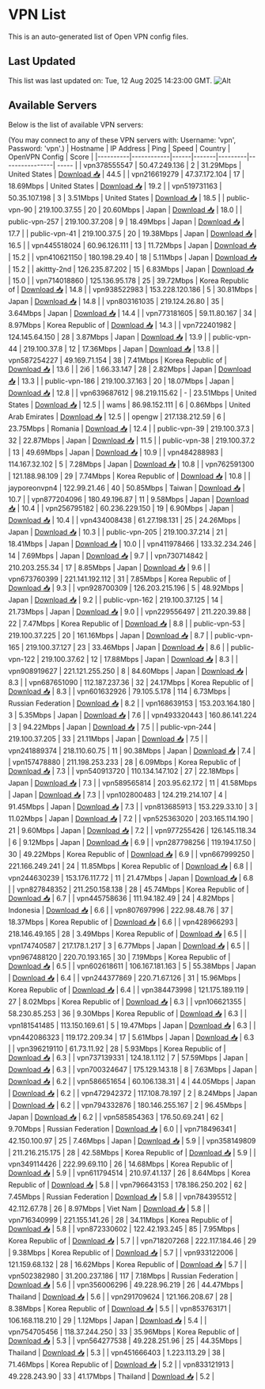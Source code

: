 # VPN List

This is an auto-generated list of Open VPN config files.

## Last Updated

This list was last updated on: Tue, 12 Aug 2025 14:23:00 GMT.
![Alt](https://repobeats.axiom.co/api/embed/186b98318ef1479477931607c1ad7d823f12451f.svg "Repobeats analytics image")

## Available Servers

Below is the list of available VPN servers:

(You may connect to any of these VPN servers with: Username: 'vpn', Password: 'vpn'.)
| Hostname | IP Address | Ping | Speed | Country | OpenVPN Config | Score |
|----------|------------|------|-------|---------|----------------| ----- |
| vpn378555547 | 50.47.249.136 | 2 | 31.29Mbps | United States | [Download 📥](./configs/server_0_US.ovpn) | 44.5 |
| vpn216619279 | 47.37.172.104 | 17 | 18.69Mbps | United States | [Download 📥](./configs/server_1_US.ovpn) | 19.2 |
| vpn519731163 | 50.35.107.198 | 3 | 3.51Mbps | United States | [Download 📥](./configs/server_2_US.ovpn) | 18.5 |
| public-vpn-90 | 219.100.37.55 | 20 | 20.60Mbps | Japan | [Download 📥](./configs/server_3_JP.ovpn) | 18.0 |
| public-vpn-257 | 219.100.37.208 | 9 | 18.49Mbps | Japan | [Download 📥](./configs/server_4_JP.ovpn) | 17.7 |
| public-vpn-41 | 219.100.37.5 | 20 | 19.38Mbps | Japan | [Download 📥](./configs/server_5_JP.ovpn) | 16.5 |
| vpn445518024 | 60.96.126.111 | 13 | 11.72Mbps | Japan | [Download 📥](./configs/server_6_JP.ovpn) | 15.2 |
| vpn410621150 | 180.198.29.40 | 18 | 5.11Mbps | Japan | [Download 📥](./configs/server_7_JP.ovpn) | 15.2 |
| akittty-2nd | 126.235.87.202 | 15 | 6.83Mbps | Japan | [Download 📥](./configs/server_8_JP.ovpn) | 15.0 |
| vpn714018860 | 125.136.95.178 | 25 | 39.72Mbps | Korea Republic of | [Download 📥](./configs/server_9_KR.ovpn) | 14.8 |
| vpn938522983 | 153.228.120.186 | 5 | 30.81Mbps | Japan | [Download 📥](./configs/server_10_JP.ovpn) | 14.8 |
| vpn803161035 | 219.124.26.80 | 35 | 3.64Mbps | Japan | [Download 📥](./configs/server_11_JP.ovpn) | 14.4 |
| vpn773181605 | 59.11.80.167 | 34 | 8.97Mbps | Korea Republic of | [Download 📥](./configs/server_12_KR.ovpn) | 14.3 |
| vpn722401982 | 124.145.64.150 | 28 | 3.87Mbps | Japan | [Download 📥](./configs/server_13_JP.ovpn) | 13.9 |
| public-vpn-44 | 219.100.37.8 | 12 | 17.36Mbps | Japan | [Download 📥](./configs/server_14_JP.ovpn) | 13.8 |
| vpn587254227 | 49.169.71.154 | 38 | 7.41Mbps | Korea Republic of | [Download 📥](./configs/server_15_KR.ovpn) | 13.6 |
| 2i6 | 1.66.33.147 | 28 | 2.82Mbps | Japan | [Download 📥](./configs/server_16_JP.ovpn) | 13.3 |
| public-vpn-186 | 219.100.37.163 | 20 | 18.07Mbps | Japan | [Download 📥](./configs/server_17_JP.ovpn) | 12.8 |
| vpn639687612 | 98.219.115.62 | - | 23.51Mbps | United States | [Download 📥](./configs/server_18_US.ovpn) | 12.5 |
| wams | 86.98.152.111 | 6 | 0.86Mbps | United Arab Emirates | [Download 📥](./configs/server_19_AE.ovpn) | 12.5 |
| opengw | 217.138.212.59 | 6 | 23.75Mbps | Romania | [Download 📥](./configs/server_20_RO.ovpn) | 12.4 |
| public-vpn-39 | 219.100.37.3 | 32 | 22.87Mbps | Japan | [Download 📥](./configs/server_21_JP.ovpn) | 11.5 |
| public-vpn-38 | 219.100.37.2 | 13 | 49.69Mbps | Japan | [Download 📥](./configs/server_22_JP.ovpn) | 10.9 |
| vpn484288983 | 114.167.32.102 | 5 | 7.28Mbps | Japan | [Download 📥](./configs/server_23_JP.ovpn) | 10.8 |
| vpn762591300 | 121.188.98.109 | 29 | 7.74Mbps | Korea Republic of | [Download 📥](./configs/server_24_KR.ovpn) | 10.8 |
| jayporeonvpn4 | 122.99.21.46 | 40 | 50.85Mbps | Taiwan | [Download 📥](./configs/server_25_TW.ovpn) | 10.7 |
| vpn877204096 | 180.49.196.87 | 11 | 9.58Mbps | Japan | [Download 📥](./configs/server_26_JP.ovpn) | 10.4 |
| vpn256795182 | 60.236.229.150 | 19 | 6.90Mbps | Japan | [Download 📥](./configs/server_27_JP.ovpn) | 10.4 |
| vpn434008438 | 61.27.198.131 | 25 | 24.26Mbps | Japan | [Download 📥](./configs/server_28_JP.ovpn) | 10.3 |
| public-vpn-205 | 219.100.37.214 | 21 | 18.41Mbps | Japan | [Download 📥](./configs/server_29_JP.ovpn) | 10.0 |
| vpn411978466 | 133.32.234.246 | 14 | 7.69Mbps | Japan | [Download 📥](./configs/server_30_JP.ovpn) | 9.7 |
| vpn730714842 | 210.203.255.34 | 17 | 8.85Mbps | Japan | [Download 📥](./configs/server_31_JP.ovpn) | 9.6 |
| vpn673760399 | 221.141.192.112 | 31 | 7.85Mbps | Korea Republic of | [Download 📥](./configs/server_32_KR.ovpn) | 9.3 |
| vpn928700309 | 126.203.215.196 | 5 | 48.92Mbps | Japan | [Download 📥](./configs/server_33_JP.ovpn) | 9.2 |
| public-vpn-162 | 219.100.37.125 | 14 | 21.73Mbps | Japan | [Download 📥](./configs/server_34_JP.ovpn) | 9.0 |
| vpn229556497 | 211.220.39.88 | 22 | 7.47Mbps | Korea Republic of | [Download 📥](./configs/server_35_KR.ovpn) | 8.8 |
| public-vpn-53 | 219.100.37.225 | 20 | 161.16Mbps | Japan | [Download 📥](./configs/server_36_JP.ovpn) | 8.7 |
| public-vpn-165 | 219.100.37.127 | 23 | 33.46Mbps | Japan | [Download 📥](./configs/server_37_JP.ovpn) | 8.6 |
| public-vpn-122 | 219.100.37.62 | 12 | 17.88Mbps | Japan | [Download 📥](./configs/server_38_JP.ovpn) | 8.3 |
| vpn908919627 | 221.121.255.250 | 8 | 84.60Mbps | Japan | [Download 📥](./configs/server_39_JP.ovpn) | 8.3 |
| vpn687651090 | 112.187.237.36 | 32 | 24.17Mbps | Korea Republic of | [Download 📥](./configs/server_40_KR.ovpn) | 8.3 |
| vpn601632926 | 79.105.5.178 | 114 | 6.73Mbps | Russian Federation | [Download 📥](./configs/server_41_RU.ovpn) | 8.2 |
| vpn168639153 | 153.203.164.180 | 3 | 5.35Mbps | Japan | [Download 📥](./configs/server_42_JP.ovpn) | 7.6 |
| vpn493320443 | 160.86.141.224 | 3 | 94.22Mbps | Japan | [Download 📥](./configs/server_43_JP.ovpn) | 7.5 |
| public-vpn-244 | 219.100.37.205 | 33 | 21.11Mbps | Japan | [Download 📥](./configs/server_44_JP.ovpn) | 7.5 |
| vpn241889374 | 218.110.60.75 | 11 | 90.38Mbps | Japan | [Download 📥](./configs/server_45_JP.ovpn) | 7.4 |
| vpn157478880 | 211.198.253.233 | 28 | 6.09Mbps | Korea Republic of | [Download 📥](./configs/server_46_KR.ovpn) | 7.3 |
| vpn540913720 | 110.134.147.102 | 27 | 22.18Mbps | Japan | [Download 📥](./configs/server_47_JP.ovpn) | 7.3 |
| vpn589565814 | 203.95.62.172 | 11 | 41.58Mbps | Japan | [Download 📥](./configs/server_48_JP.ovpn) | 7.3 |
| vpn102800483 | 124.219.214.107 | 4 | 91.45Mbps | Japan | [Download 📥](./configs/server_49_JP.ovpn) | 7.3 |
| vpn813685913 | 153.229.33.10 | 3 | 11.02Mbps | Japan | [Download 📥](./configs/server_50_JP.ovpn) | 7.2 |
| vpn525363020 | 203.165.114.190 | 21 | 9.60Mbps | Japan | [Download 📥](./configs/server_51_JP.ovpn) | 7.2 |
| vpn977255426 | 126.145.118.34 | 6 | 9.12Mbps | Japan | [Download 📥](./configs/server_52_JP.ovpn) | 6.9 |
| vpn287798256 | 119.194.17.50 | 30 | 49.22Mbps | Korea Republic of | [Download 📥](./configs/server_53_KR.ovpn) | 6.9 |
| vpn667999250 | 221.166.249.241 | 24 | 11.85Mbps | Korea Republic of | [Download 📥](./configs/server_54_KR.ovpn) | 6.8 |
| vpn244630239 | 153.176.117.72 | 11 | 21.47Mbps | Japan | [Download 📥](./configs/server_55_JP.ovpn) | 6.8 |
| vpn827848352 | 211.250.158.138 | 28 | 45.74Mbps | Korea Republic of | [Download 📥](./configs/server_56_KR.ovpn) | 6.7 |
| vpn445758636 | 111.94.182.49 | 24 | 4.82Mbps | Indonesia | [Download 📥](./configs/server_57_ID.ovpn) | 6.6 |
| vpn807697996 | 222.98.48.76 | 37 | 18.37Mbps | Korea Republic of | [Download 📥](./configs/server_58_KR.ovpn) | 6.6 |
| vpn428966293 | 218.146.49.165 | 28 | 3.49Mbps | Korea Republic of | [Download 📥](./configs/server_59_KR.ovpn) | 6.5 |
| vpn174740587 | 217.178.1.217 | 3 | 6.77Mbps | Japan | [Download 📥](./configs/server_60_JP.ovpn) | 6.5 |
| vpn967488120 | 220.70.193.165 | 30 | 7.19Mbps | Korea Republic of | [Download 📥](./configs/server_61_KR.ovpn) | 6.5 |
| vpn602618611 | 106.167.181.163 | 5 | 55.38Mbps | Japan | [Download 📥](./configs/server_62_JP.ovpn) | 6.4 |
| vpn244377869 | 220.71.67.126 | 31 | 15.96Mbps | Korea Republic of | [Download 📥](./configs/server_63_KR.ovpn) | 6.4 |
| vpn384473998 | 121.175.189.119 | 27 | 8.02Mbps | Korea Republic of | [Download 📥](./configs/server_64_KR.ovpn) | 6.3 |
| vpn106621355 | 58.230.85.253 | 36 | 9.30Mbps | Korea Republic of | [Download 📥](./configs/server_65_KR.ovpn) | 6.3 |
| vpn181541485 | 113.150.169.61 | 5 | 19.47Mbps | Japan | [Download 📥](./configs/server_66_JP.ovpn) | 6.3 |
| vpn442086323 | 119.172.209.34 | 17 | 5.61Mbps | Japan | [Download 📥](./configs/server_67_JP.ovpn) | 6.3 |
| vpn396219110 | 61.73.11.92 | 28 | 5.93Mbps | Korea Republic of | [Download 📥](./configs/server_68_KR.ovpn) | 6.3 |
| vpn737139331 | 124.18.1.112 | 7 | 57.59Mbps | Japan | [Download 📥](./configs/server_69_JP.ovpn) | 6.3 |
| vpn700324647 | 175.129.143.18 | 8 | 7.63Mbps | Japan | [Download 📥](./configs/server_70_JP.ovpn) | 6.2 |
| vpn586651654 | 60.106.138.31 | 4 | 44.05Mbps | Japan | [Download 📥](./configs/server_71_JP.ovpn) | 6.2 |
| vpn472942372 | 117.108.78.197 | 2 | 8.24Mbps | Japan | [Download 📥](./configs/server_72_JP.ovpn) | 6.2 |
| vpn794332876 | 180.146.255.167 | 2 | 96.45Mbps | Japan | [Download 📥](./configs/server_73_JP.ovpn) | 6.2 |
| vpn585854363 | 176.50.69.241 | 62 | 9.70Mbps | Russian Federation | [Download 📥](./configs/server_74_RU.ovpn) | 6.0 |
| vpn718496341 | 42.150.100.97 | 25 | 7.46Mbps | Japan | [Download 📥](./configs/server_75_JP.ovpn) | 5.9 |
| vpn358149809 | 211.216.215.175 | 28 | 42.58Mbps | Korea Republic of | [Download 📥](./configs/server_76_KR.ovpn) | 5.9 |
| vpn349114426 | 222.99.69.110 | 26 | 14.68Mbps | Korea Republic of | [Download 📥](./configs/server_77_KR.ovpn) | 5.9 |
| vpn611794514 | 210.97.41.137 | 26 | 8.64Mbps | Korea Republic of | [Download 📥](./configs/server_78_KR.ovpn) | 5.8 |
| vpn796643153 | 178.186.250.202 | 62 | 7.45Mbps | Russian Federation | [Download 📥](./configs/server_79_RU.ovpn) | 5.8 |
| vpn784395512 | 42.112.67.78 | 26 | 8.97Mbps | Viet Nam | [Download 📥](./configs/server_80_VN.ovpn) | 5.8 |
| vpn716340999 | 221.155.141.26 | 28 | 34.11Mbps | Korea Republic of | [Download 📥](./configs/server_81_KR.ovpn) | 5.8 |
| vpn872330602 | 122.42.193.245 | 85 | 7.95Mbps | Korea Republic of | [Download 📥](./configs/server_82_KR.ovpn) | 5.7 |
| vpn718207268 | 222.117.184.46 | 29 | 9.38Mbps | Korea Republic of | [Download 📥](./configs/server_83_KR.ovpn) | 5.7 |
| vpn933122006 | 121.159.68.132 | 28 | 16.62Mbps | Korea Republic of | [Download 📥](./configs/server_84_KR.ovpn) | 5.7 |
| vpn502382980 | 31.200.237.186 | 117 | 7.18Mbps | Russian Federation | [Download 📥](./configs/server_85_RU.ovpn) | 5.6 |
| vpn356006296 | 49.228.96.219 | 26 | 44.47Mbps | Thailand | [Download 📥](./configs/server_86_TH.ovpn) | 5.6 |
| vpn291709624 | 121.166.208.67 | 28 | 8.38Mbps | Korea Republic of | [Download 📥](./configs/server_87_KR.ovpn) | 5.5 |
| vpn853763171 | 106.168.118.210 | 29 | 1.12Mbps | Japan | [Download 📥](./configs/server_88_JP.ovpn) | 5.4 |
| vpn754705456 | 118.37.244.250 | 33 | 35.96Mbps | Korea Republic of | [Download 📥](./configs/server_89_KR.ovpn) | 5.3 |
| vpn564277538 | 49.228.251.96 | 25 | 44.35Mbps | Thailand | [Download 📥](./configs/server_90_TH.ovpn) | 5.3 |
| vpn451666403 | 1.223.113.29 | 38 | 71.46Mbps | Korea Republic of | [Download 📥](./configs/server_91_KR.ovpn) | 5.2 |
| vpn833121913 | 49.228.243.90 | 33 | 41.17Mbps | Thailand | [Download 📥](./configs/server_92_TH.ovpn) | 5.2 |
